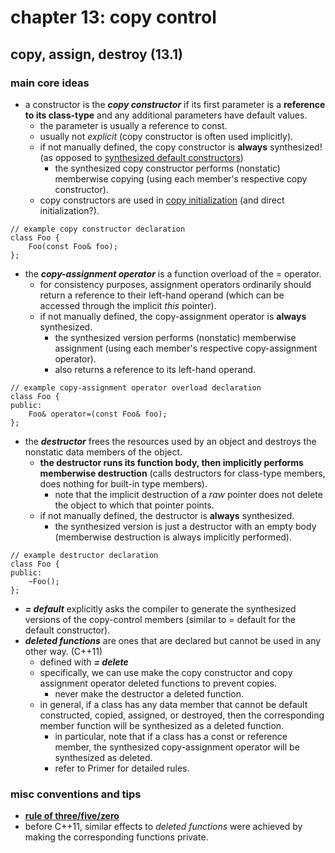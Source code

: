 # chapter 13: copy control

## copy, assign, destroy (13.1)

### main core ideas
- a constructor is the ***copy constructor*** if its first parameter is a **reference to its class-type** and any additional parameters have default values.
	- the parameter is usually a reference to const.
	- usually not *explicit* (copy constructor is often used implicitly).
	- if not manually defined, the copy constructor is **always** synthesized! (as opposed to [synthesized default constructors](https://github.com/tedklin/pseudoblog/blob/master/cpp_notebook/primer/ch-07.md#constructors))
		- the synthesized copy constructor performs (nonstatic) memberwise copying (using each member's respective copy constructor).
	- copy constructors are used in [copy initialization](https://github.com/tedklin/pseudoblog/blob/master/cpp_notebook/primer/ch-02.md#variables-22) (and direct initialization?).
~~~
// example copy constructor declaration
class Foo {
	Foo(const Foo& foo);
};
~~~

- the ***copy-assignment operator*** is a function overload of the = operator.
	- for consistency purposes, assignment operators ordinarily should return a reference to their left-hand operand (which can be accessed through the implicit *this* pointer).
	- if not manually defined, the copy-assignment operator is **always** synthesized.
		- the synthesized version performs (nonstatic) memberwise assignment (using each member's respective copy-assignment operator).
		- also returns a reference to its left-hand operand.
~~~
// example copy-assignment operator overload declaration
class Foo {
public:
	Foo& operator=(const Foo& foo);
};
~~~

- the ***destructor*** frees the resources used by an object and destroys the nonstatic data members of the object.
	- **the destructor runs its function body, then implicitly performs memberwise destruction** (calls destructors for class-type members, does nothing for built-in type members).
		- note that the implicit destruction of a *raw* pointer does not delete the object to which that pointer points.
	- if not manually defined, the destructor is **always** synthesized.
		- the synthesized version is just a destructor with an empty body (memberwise destruction is always implicitly performed).
~~~
// example destructor declaration
class Foo {
public:
	~Foo();
};
~~~

- ***= default*** explicitly asks the compiler to generate the synthesized versions of the copy-control members (similar to = default for the default constructor).
- ***deleted functions*** are ones that are declared but cannot be used in any other way. (C++11)
	- defined with ***= delete***
	- specifically, we can use make the copy constructor and copy assignment operator deleted functions to prevent copies.
		- never make the destructor a deleted function.
	- in general, if a class has any data member that cannot be default constructed, copied, assigned, or destroyed, then the corresponding member function will be synthesized as a deleted function.
		- in particular, note that if a class has a const or reference member, the synthesized copy-assignment operator will be synthesized as deleted.
		- refer to Primer for detailed rules.
	

### misc conventions and tips
- [**rule of three/five/zero**](https://en.cppreference.com/w/cpp/language/rule_of_three)
- before C++11, similar effects to *deleted functions* were achieved by making the corresponding functions private.
